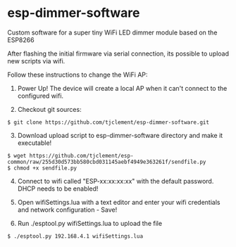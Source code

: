 # esp-dimmer-software
Custom software for a super tiny WiFi LED dimmer module based on the ESP8266

After flashing the initial firmware via serial connection, its possible to upload new scripts via wifi. 

Follow these instructions to change the WiFi AP:

1. Power Up!
   The device will create a local AP when it can't connect to the configured wifi.

2. Checkout git sources: 
```
$ git clone https://github.com/tjclement/esp-dimmer-software.git
```
3. Download upload script to esp-dimmer-software directory and make it executable!
```
$ wget https://github.com/tjclement/esp-common/raw/255d30d573bb580cbd031145aebf4949e363261f/sendfile.py
$ chmod +x sendfile.py
```
4. Connect to wifi called "ESP-xx:xx:xx:xx" with the default password. DHCP needs to be enabled!

6. Open wifiSettings.lua with a text editor and enter your wifi credentials and network configuration - Save!

7. Run ./esptool.py wifiSettings.lua to upload the file
```
$ ./esptool.py 192.168.4.1 wifiSettings.lua
```
